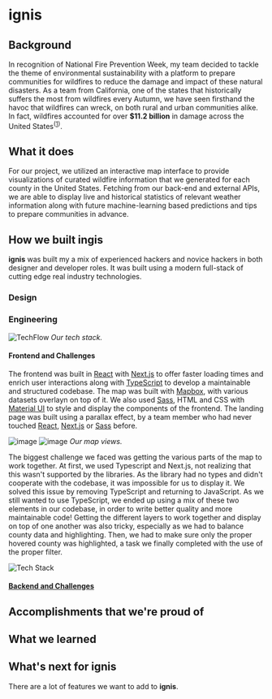 # ignis

## Background
In recognition of National Fire Prevention Week, my team decided to tackle the theme of environmental sustainability with a platform to prepare communities for wildfires to reduce the damage and impact of these natural disasters.  As a team from California, one of the states that historically suffers the most from wildfires every Autumn, we have seen firsthand the havoc that wildfires can wreck, on both rural and urban communities alike. In fact, wildfires accounted for over **$11.2 billion** in damage across the United States<sup>([1](https://www.bankrate.com/insurance/homeowners-insurance/wildfire-statistics/))</sup>.

## What it does
For our project, we utilized an interactive map interface to provide visualizations of curated wildfire information that we generated for each county in the United States. Fetching from our back-end and external APIs, we are able to display live and historical statistics of relevant weather information along with future machine-learning based predictions and tips to prepare communities in advance.

## How we built **ingis**
**ignis** was built my a mix of experienced hackers and novice hackers in both designer and developer roles. It was built using a modern full-stack of cutting edge real industry technologies.

### Design

### Engineering

![TechFlow](https://user-images.githubusercontent.com/44332326/196028742-6a405df6-1c64-4f02-94c5-9cc145e64477.png)
_Our tech stack._

#### **Frontend and Challenges**
The frontend was built in [React](https://reactjs.org/) with [Next.js](https://nextjs.org/) to offer faster loading times and enrich user interactions along with [TypeScript](https://www.typescriptlang.org/) to develop a maintainable and structured codebase. The map was built with [Mapbox](https://www.mapbox.com/), with various datasets overlayn on top of it. We also used [Sass](https://sass-lang.com/), HTML and CSS with [Material UI](https://mui.com/) to style and display the components of the frontend. The landing page was built using a parallax effect, by a team member who had never touched [React](https://reactjs.org/), [Next.js](https://nextjs.org/) or [Sass](https://sass-lang.com/) before.

![image](https://user-images.githubusercontent.com/44332326/196029009-f1bdaf84-bfea-4ec0-8d5f-38f9f580f6d7.png)
![image](https://user-images.githubusercontent.com/44332326/196029020-4e7b5d1b-cad2-4a74-9e5a-254adb439c3c.png)
_Our map views._

The biggest challenge we faced was getting the various parts of the map to work together. At first, we used Typescript and Next.js, not realizing that this wasn't supported by the libraries. As the library had no types and didn't cooperate with the codebase, it was impossible for us to display it. We solved this issue by removing TypeScript and returning to JavaScript. As we still wanted to use TypeScript, we ended up using a mix of these two elements in our codebase, in order to write better quality and more maintainable code! Getting the different layers to work together and display on top of one another was also tricky, especially as we had to balance county data and highlighting. Then, we had to make sure only the proper hovered county was highlighted, a task we finally completed with the use of the proper filter. 

![Tech Stack](https://user-images.githubusercontent.com/44332326/196028692-c6d4cd20-7687-48da-8a13-4f80e6c915ca.png)

#### [Backend and Challenges](https://mui.com/)

## Accomplishments that we're proud of

## What we learned


## What's next for ignis
There are a lot of features we want to add to **ignis**. 
